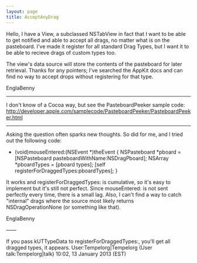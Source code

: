 ```yaml
---
layout: page
title: AcceptAnyDrag
---
```




Hello, I have a View, a subclassed NSTabView in fact that I want to be able to get notified and able to accept all drags, no matter what is on the pasteboard. I've made it register for all standard Drag Types, but I want it to be able to recieve drags of custom types too.

The view's data source will store the contents of the pasteboard for later retrieval.
Thanks for any pointers; I've searched the AppKit docs and can find no way to accept drops without registering for that type. 

EnglaBenny

----

I don't know of a Cocoa way, but see the PasteboardPeeker sample code: http://developer.apple.com/samplecode/PasteboardPeeker/PasteboardPeeker.html

----

Asking the question often sparks new thoughts. So did for me, and I tried out the following code:

    
 - (void)mouseEntered:(NSEvent *)theEvent {
    NSPasteboard *pboard = [NSPasteboard pasteboardWithName:NSDragPboard];
    NSArray *pboardTypes = [pboard types];
    [self registerForDraggedTypes:pboardTypes];
 }


It works and     registerForDraggedTypes: is cumulative, so it's easy to implement but it's still not perfect. Since mouseEntered: is not sent perfectly every time,  there is a small lag. Also, I can't find a way to catch "internal" drags where the source most likely returns NSDragOperationNone (or something like that).

EnglaBenny

––––

If you pass kUTTypeData to registerForDraggedTypes:, you'll get all dragged types, it appears. User:Tempelorg|Tempelorg (User talk:Tempelorg|talk) 10:02, 13 January 2013 (EST)

